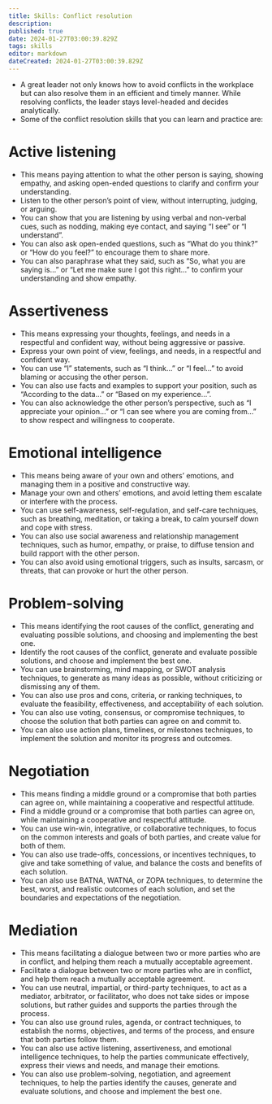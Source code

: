```yaml
---
title: Skills: Conflict resolution
description: 
published: true
date: 2024-01-27T03:00:39.829Z
tags: skills
editor: markdown
dateCreated: 2024-01-27T03:00:39.829Z
---
```


- A great leader not only knows how to avoid conflicts in the workplace but can also resolve them in an efficient and timely manner. While resolving conflicts, the leader stays level-headed and decides analytically.
- Some of the conflict resolution skills that you can learn and practice are:
# Active listening
- This means paying attention to what the other person is saying, showing empathy, and asking open-ended questions to clarify and confirm your understanding.
- Listen to the other person’s point of view, without interrupting, judging, or arguing.
- You can show that you are listening by using verbal and non-verbal cues, such as nodding, making eye contact, and saying “I see” or “I understand”.
- You can also ask open-ended questions, such as “What do you think?” or “How do you feel?” to encourage them to share more.
- You can also paraphrase what they said, such as “So, what you are saying is…” or “Let me make sure I got this right…” to confirm your understanding and show empathy.
# Assertiveness
- This means expressing your thoughts, feelings, and needs in a respectful and confident way, without being aggressive or passive.
- Express your own point of view, feelings, and needs, in a respectful and confident way.
- You can use “I” statements, such as “I think…” or “I feel…” to avoid blaming or accusing the other person.
- You can also use facts and examples to support your position, such as “According to the data…” or “Based on my experience…”.
- You can also acknowledge the other person’s perspective, such as “I appreciate your opinion…” or “I can see where you are coming from…” to show respect and willingness to cooperate.
# Emotional intelligence
- This means being aware of your own and others’ emotions, and managing them in a positive and constructive way.
- Manage your own and others’ emotions, and avoid letting them escalate or interfere with the process.
- You can use self-awareness, self-regulation, and self-care techniques, such as breathing, meditation, or taking a break, to calm yourself down and cope with stress.
- You can also use social awareness and relationship management techniques, such as humor, empathy, or praise, to diffuse tension and build rapport with the other person.
- You can also avoid using emotional triggers, such as insults, sarcasm, or threats, that can provoke or hurt the other person.
# Problem-solving
- This means identifying the root causes of the conflict, generating and evaluating possible solutions, and choosing and implementing the best one.
- Identify the root causes of the conflict, generate and evaluate possible solutions, and choose and implement the best one.
- You can use brainstorming, mind mapping, or SWOT analysis techniques, to generate as many ideas as possible, without criticizing or dismissing any of them.
- You can also use pros and cons, criteria, or ranking techniques, to evaluate the feasibility, effectiveness, and acceptability of each solution.
- You can also use voting, consensus, or compromise techniques, to choose the solution that both parties can agree on and commit to.
- You can also use action plans, timelines, or milestones techniques, to implement the solution and monitor its progress and outcomes.
# Negotiation
- This means finding a middle ground or a compromise that both parties can agree on, while maintaining a cooperative and respectful attitude.
- Find a middle ground or a compromise that both parties can agree on, while maintaining a cooperative and respectful attitude.
- You can use win-win, integrative, or collaborative techniques, to focus on the common interests and goals of both parties, and create value for both of them.
- You can also use trade-offs, concessions, or incentives techniques, to give and take something of value, and balance the costs and benefits of each solution.
- You can also use BATNA, WATNA, or ZOPA techniques, to determine the best, worst, and realistic outcomes of each solution, and set the boundaries and expectations of the negotiation.
# Mediation
- This means facilitating a dialogue between two or more parties who are in conflict, and helping them reach a mutually acceptable agreement.
- Facilitate a dialogue between two or more parties who are in conflict, and help them reach a mutually acceptable agreement.
- You can use neutral, impartial, or third-party techniques, to act as a mediator, arbitrator, or facilitator, who does not take sides or impose solutions, but rather guides and supports the parties through the process.
- You can also use ground rules, agenda, or contract techniques, to establish the norms, objectives, and terms of the process, and ensure that both parties follow them.
- You can also use active listening, assertiveness, and emotional intelligence techniques, to help the parties communicate effectively, express their views and needs, and manage their emotions.
- You can also use problem-solving, negotiation, and agreement techniques, to help the parties identify the causes, generate and evaluate solutions, and choose and implement the best one.
